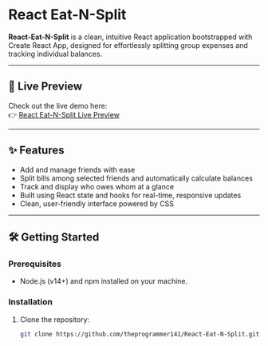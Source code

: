 # React Eat-N-Split

**React-Eat-N-Split** is a clean, intuitive React application bootstrapped with Create React App, designed for effortlessly splitting group expenses and tracking individual balances.

---

## 🚀 Live Preview

Check out the live demo here:  
👉 [React Eat-N-Split Live Preview](https://react-eat-n-split-01.netlify.app/)

---

## ✨ Features

- Add and manage friends with ease  
- Split bills among selected friends and automatically calculate balances  
- Track and display who owes whom at a glance  
- Built using React state and hooks for real-time, responsive updates  
- Clean, user-friendly interface powered by CSS

---

## 🛠️ Getting Started

### Prerequisites
- Node.js (v14+) and npm installed on your machine.

### Installation
1. Clone the repository:  
   ```bash
   git clone https://github.com/theprogrammer141/React-Eat-N-Split.git
